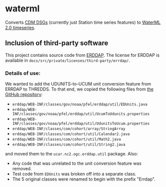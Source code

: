 # waterml

Converts [CDM DSGs](http://www.unidata.ucar.edu/software/thredds/current/netcdf-java/reference/FeatureDatasets/PointFeatures.html)
(currently just Station time series features) to [WaterML 2.0 timeseries](http://www.opengeospatial.org/standards/waterml).

## Inclusion of third-party software

This project contains source code from [ERDDAP](https://coastwatch.pfeg.noaa.gov/erddap/index.html).
The license for ERDDAP is available in `docs/src/private/licenses/third-party/errdap/`.

### Details of use:

We wanted to add the UDUNITS-to-UCUM unit conversion feature from ERRDAP to THREDDS. To that end, we copied
the following files from [the GitHub repository](https://github.com/BobSimons/erddap):
* `erddap/WEB-INF/classes/gov/noaa/pfel/erddap/util/EDUnits.java`
* `erddap/WEB-INF/classes/gov/noaa/pfel/erddap/util/UcumToUdunits.properties`
* `erddap/WEB-INF/classes/gov/noaa/pfel/erddap/util/UdunitsToUcum.properties`
* `erddap/WEB-INF/classes/com/cohort/array/StringArray`
* `erddap/WEB-INF/classes/com/cohort/util/Calendar2.java`
* `erddap/WEB-INF/classes/com/cohort/util/Math2.java`
* `erddap/WEB-INF/classes/com/cohort/util/String2.java`

and moved them to the `ucar.nc2.ogc.erddap.util` package. Also:
* Any code that was unrelated to the unit conversion feature was removed.
* Test code from `EDUnits` was broken off into a separate class.
* The 5 original classes were renamed to begin with the prefix "Errdap".
